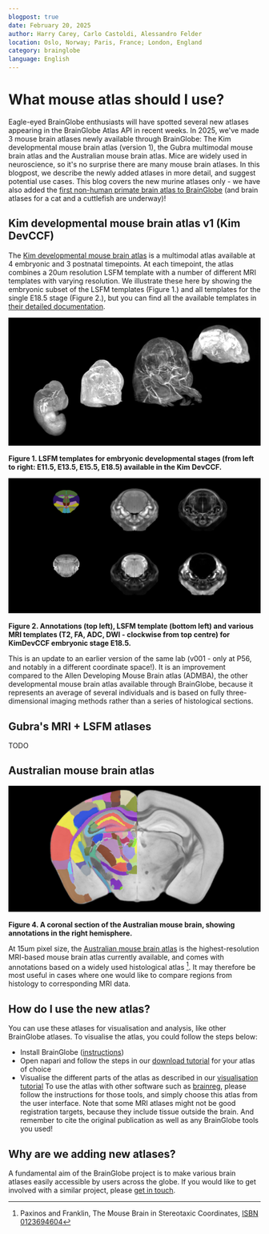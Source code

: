 ```yaml
---
blogpost: true
date: February 20, 2025
author: Harry Carey, Carlo Castoldi, Alessandro Felder
location: Oslo, Norway; Paris, France; London, England
category: brainglobe
language: English
---
```

# What mouse atlas should I use?

Eagle-eyed BrainGlobe enthusiasts will have spotted several new atlases appearing in the BrainGlobe Atlas API in recent weeks. In 2025, we've made 3 mouse brain atlases newly available through BrainGlobe: The Kim developmental mouse brain atlas (version 1), the Gubra multimodal mouse brain atlas and the Australian mouse brain atlas. Mice are widely used in neuroscience, so it's no surprise there are many mouse brain atlases. In this blogpost, we describe the newly added atlases in more detail, and suggest potential use cases. This blog covers the new murine atlases only - we have also added the [first non-human primate brain atlas to BrainGlobe](/blog/mouse-lemur-added) (and brain atlases for a cat and a cuttlefish are underway)!

## Kim developmental mouse brain atlas v1 (Kim DevCCF)
The [Kim developmental mouse brain atlas](https://doi.org/10.1038/s41467-024-53254-w) is a multimodal atlas available at 4 embryonic and 3 postnatal timepoints. At each timepoint, the atlas combines a 20um resolution LSFM template with a number of different MRI templates with varying resolution. We illustrate these here by showing the embryonic subset of the LSFM templates (Figure 1.) and all templates for the single E18.5 stage (Figure 2.), but you can find all the available templates in [their detailed documentation](/documentation/brainglobe-atlasapi/usage/atlas-details).


![Kim DevCCF embryonic LSFM templates](./images/kim_dev_embryonic_lsfm.png)

**Figure 1. LSFM templates for embryonic developmental stages (from left to right: E11.5, E13.5, E15.5, E18.5) available in the Kim DevCCF.**

![Coronal sections for all templates for Kim DevCCF template at E18.5](./images/kim_dev_embryonic_18_all_modalities_2d.png)

**Figure 2. Annotations (top left), LSFM template (bottom left) and various MRI templates (T2, FA, ADC, DWI - clockwise from top centre) for KimDevCCF embryonic stage E18.5.**

This is an update to an earlier version of the same lab (v001 - only at P56, and notably in a different coordinate space!). It is an improvement compared to the Allen Developing Mouse Brain atlas (ADMBA), the other developmental mouse brain atlas available through BrainGlobe, because it represents an average of several individuals and is based on fully three-dimensional imaging methods rather than a series of histological sections.

## Gubra's MRI + LSFM atlases
TODO

## Australian mouse brain atlas

![A coronal section of the Australian mouse brain](./images/australian_mouse_coronal.png)

**Figure 4. A coronal section of the Australian mouse brain, showing annotations in the right hemisphere.**

At 15um pixel size, the [Australian mouse brain atlas](https://imaging.org.au/AMBMC/) is the highest-resolution MRI-based mouse brain atlas currently available, and comes with annotations based on a widely used histological atlas [^Paxinos]. It may therefore be most useful in cases where one would like to compare regions from histology to corresponding MRI data.

[^Paxinos]: Paxinos and Franklin, The Mouse Brain in Stereotaxic Coordinates, [ISBN 0123694604](https://books.google.co.uk/books/about/The_Mouse_Brain_in_Stereotaxic_Coordinat.html)

## How do I use the new atlas?
You can use these atlases for visualisation and analysis, like other BrainGlobe atlases. To visualise the atlas, you could follow the steps below:
* Install BrainGlobe ([instructions](/documentation/index))
* Open napari and follow the steps in our [download tutorial](/tutorials/manage-atlases-in-GUI.md) for your atlas of choice
* Visualise the different parts of the atlas as described in our [visualisation tutorial](/tutorials/visualise-atlas-napari)
To use the atlas with other software such as [brainreg](/documentation/brainreg/index), please follow the instructions for those tools, and simply choose this atlas from the user interface. Note that some MRI atlases might not be good registration targets, because they include tissue outside the brain. And remember to cite the original publication as well as any BrainGlobe tools you used!

## Why are we adding new atlases?
A fundamental aim of the BrainGlobe project is to make various brain atlases easily accessible by users across the globe. If you would like to get involved with a similar project, please [get in touch](/contact).
